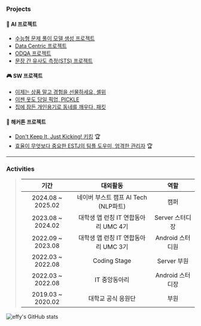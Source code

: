 

### Projects
#### 🤖 AI 프로젝트
- [수능형 문제 풀이 모델 생성 프로젝트](https://github.com/boostcampaitech7/level2-nlp-generationfornlp-nlp-02-lv3)
- [Data Centric 프로젝트](https://github.com/boostcampaitech7/level2-nlp-datacentric-nlp-04)
- [ODQA 프로젝트](https://github.com/boostcampaitech7/level2-mrc-nlp-04)
- [문장 간 유사도 측정(STS) 프로젝트](https://github.com/boostcampaitech7/level1-semantictextsimilarity-nlp-04)  

#### 🎮 SW 프로젝트
- [이제는 상품 말고 경험을 선물하세요, 셸위](https://github.com/ShallWeProject)  
- [이젠 옷도 당일 픽업, PICKLE](https://github.com/pick-PICKLE)  
- [집에 잠든 개인용기로 동네를 깨우다, 패킷](https://github.com/gayeon7877/Pack_it)


#### 🏃 해커톤 프로젝트
- [Don't Keep It, Just Kicking! 키킹](https://github.com/UMC-4th-Hackerthon-U) 🏆  
- [효율이 무엇보다 중요한 ESTJ의 팀플 도우미, 엄격한 관리자](https://github.com/umc-hackathon-Y/Y-android) 🏆  
---

### Activities
> | 기간               | 대외활동                                   | 역할               |
> |:-------------------:|:------------------------------------------:|:-------------------:|
> | 2024.08 ~ 2025.02   | 네이버 부스트 캠프 AI Tech (NLP파트)        | 캠퍼               |
> | 2023.08 ~ 2024.02   | 대학생 앱 런칭 IT 연합동아리 UMC 4기         | Server 스터디장    |
> | 2022.09 ~ 2023.08   | 대학생 앱 런칭 IT 연합동아리 UMC 3기         | Android 스터디원   |
> | 2022.03 ~ 2022.08   | Coding Stage                               | Server 부원        |
> | 2022.03 ~ 2022.08   | IT 중앙동아리                               | Android 스터디장   |
> | 2019.03 ~ 2020.02   | 대학교 공식 응원단                           | 부원               |

![effy's GitHub stats](https://github-readme-stats.vercel.app/api?username=gayeon7877&show_icons=true&theme=aura_dark)  



